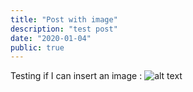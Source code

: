 ```yaml
---
title: "Post with image"
description: "test post"
date: "2020-01-04"
public: true
---
```


Testing if I can insert an image :
![alt text][image]

[image]: ./images/test.png "test image"